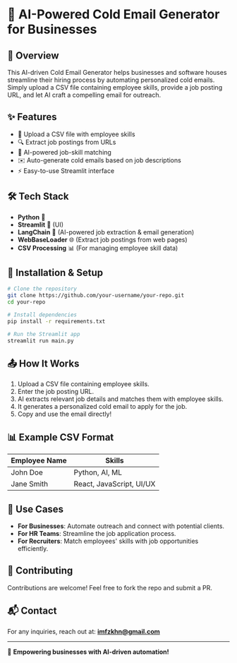 # 📧 AI-Powered Cold Email Generator for Businesses

## 🚀 Overview
This AI-driven Cold Email Generator helps businesses and software houses streamline their hiring process by automating personalized cold emails. Simply upload a CSV file containing employee skills, provide a job posting URL, and let AI craft a compelling email for outreach.

## ✨ Features
- 📂 Upload a CSV file with employee skills
- 🔍 Extract job postings from URLs
- 🤖 AI-powered job-skill matching
- ✉️ Auto-generate cold emails based on job descriptions
- ⚡ Easy-to-use Streamlit interface

## 🛠️ Tech Stack
- **Python** 🐍
- **Streamlit** 🎨 (UI)
- **LangChain** 🧠 (AI-powered job extraction & email generation)
- **WebBaseLoader** 🌐 (Extract job postings from web pages)
- **CSV Processing** 📊 (For managing employee skill data)

## 📌 Installation & Setup
```bash
# Clone the repository
git clone https://github.com/your-username/your-repo.git
cd your-repo

# Install dependencies
pip install -r requirements.txt

# Run the Streamlit app
streamlit run main.py
```

## 📤 How It Works
1. Upload a CSV file containing employee skills.
2. Enter the job posting URL.
3. AI extracts relevant job details and matches them with employee skills.
4. It generates a personalized cold email to apply for the job.
5. Copy and use the email directly!

## 📊 Example CSV Format
| Employee Name | Skills          |
|--------------|----------------|
| John Doe     | Python, AI, ML  |
| Jane Smith   | React, JavaScript, UI/UX |

## 🎯 Use Cases
- **For Businesses**: Automate outreach and connect with potential clients.
- **For HR Teams**: Streamline the job application process.
- **For Recruiters**: Match employees' skills with job opportunities efficiently.

## 🔗 Contributing
Contributions are welcome! Feel free to fork the repo and submit a PR.

## 📬 Contact
For any inquiries, reach out at: **imfzkhn@gmail.com**

---
🚀 **Empowering businesses with AI-driven automation!**
